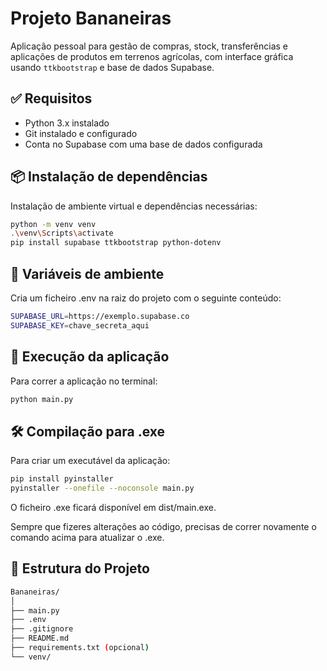 # Projeto Bananeiras

Aplicação pessoal para gestão de compras, stock, transferências e aplicações de produtos em terrenos agrícolas, com interface gráfica usando `ttkbootstrap` e base de dados Supabase.

## ✅ Requisitos

- Python 3.x instalado
- Git instalado e configurado
- Conta no Supabase com uma base de dados configurada

## 📦 Instalação de dependências

Instalação de ambiente virtual e dependências necessárias:

```bash
python -m venv venv
.\venv\Scripts\activate
pip install supabase ttkbootstrap python-dotenv
```

## 🔐 Variáveis de ambiente
Cria um ficheiro .env na raiz do projeto com o seguinte conteúdo:
```bash
SUPABASE_URL=https://exemplo.supabase.co
SUPABASE_KEY=chave_secreta_aqui
```

## 🧪 Execução da aplicação
Para correr a aplicação no terminal:
```bash
python main.py
```

## 🛠️ Compilação para .exe
Para criar um executável da aplicação:
```bash
pip install pyinstaller
pyinstaller --onefile --noconsole main.py
```

O ficheiro .exe ficará disponível em dist/main.exe.

Sempre que fizeres alterações ao código, precisas de correr novamente o comando acima para atualizar o .exe.

## 🐍 Estrutura do Projeto
```bash
Bananeiras/
│
├── main.py
├── .env
├── .gitignore
├── README.md
├── requirements.txt (opcional)
└── venv/
```
